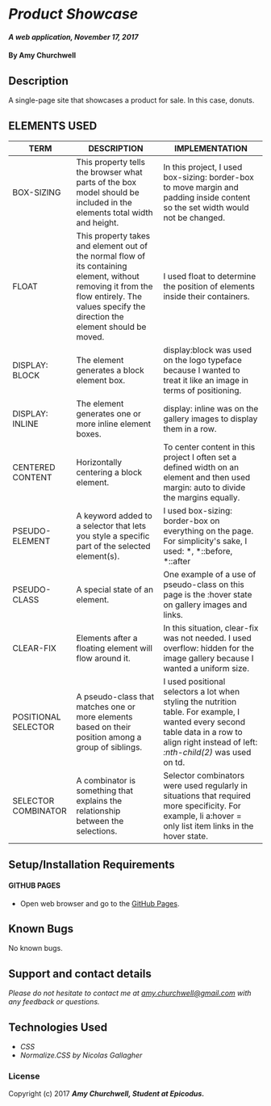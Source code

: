 # _Product Showcase_

#### _A web application, November 17, 2017_

#### By Amy Churchwell

## Description

A single-page site that showcases a product for sale. In this case, donuts.

## ELEMENTS USED

| TERM  | DESCRIPTION  | IMPLEMENTATION |
|---|---|---|
| BOX-SIZING  | This property tells the browser what parts of the box model should be included in the elements total width and height.  | In this project, I used box-sizing: border-box to move margin and padding inside content so the set width would not be changed.|
| FLOAT  | This property takes and element out of the normal flow of its containing element, without removing it from the flow entirely. The values specify the direction the element should be moved.  | I used float to determine the position of elements inside their containers. |
|   DISPLAY: BLOCK   | The element generates a block element box.  | display:block was used on the logo typeface because I wanted to treat it like an image in terms of positioning.  |
|   DISPLAY: INLINE   | The element generates one or more inline element boxes.  | display: inline was on the gallery images to display them in a row.  |
|   CENTERED CONTENT   | Horizontally centering a block element.  | To center content in this project I often set a defined width on an element and then used margin: auto to divide the margins equally. |
|   PSEUDO-ELEMENT   | A keyword added to a selector that lets you style a specific part of the selected element(s).  | I used box-sizing: border-box on everything on the page. For simplicity's sake, I used: *, *::before, *::after |
|   PSEUDO-CLASS   | A special state of an element.  | One example of a use of pseudo-class on this page is the :hover state on gallery images and links.  |
|   CLEAR-FIX   | Elements after a floating element will flow around it.  | In this situation, clear-fix was not needed. I used overflow: hidden for the image gallery because I wanted a uniform size. |
|   POSITIONAL SELECTOR   | A pseudo-class that matches one or more elements based on their position among a group of siblings.  | I used positional selectors a lot when styling the nutrition table. For example, I wanted every second table data in a row to align right instead of left: *:nth-child(2)* was used on td.  |
|   SELECTOR COMBINATOR   | A combinator is something that explains the relationship between the selections.  | Selector combinators were used regularly in situations that required more specificity. For example, li a:hover = only list item links in the hover state. |

## Setup/Installation Requirements

#### GITHUB PAGES
* Open web browser and go to the [GitHub Pages][4].

[4]: https://amychurchwell.github.io/product/ "GitHub Pages"

## Known Bugs

No known bugs.

## Support and contact details

_Please do not hesitate to contact me at amy.churchwell@gmail.com with any feedback or questions._

## Technologies Used

* _CSS_
* _Normalize.CSS by Nicolas Gallagher_

### License

Copyright (c) 2017 **_Amy Churchwell, Student at Epicodus._**
